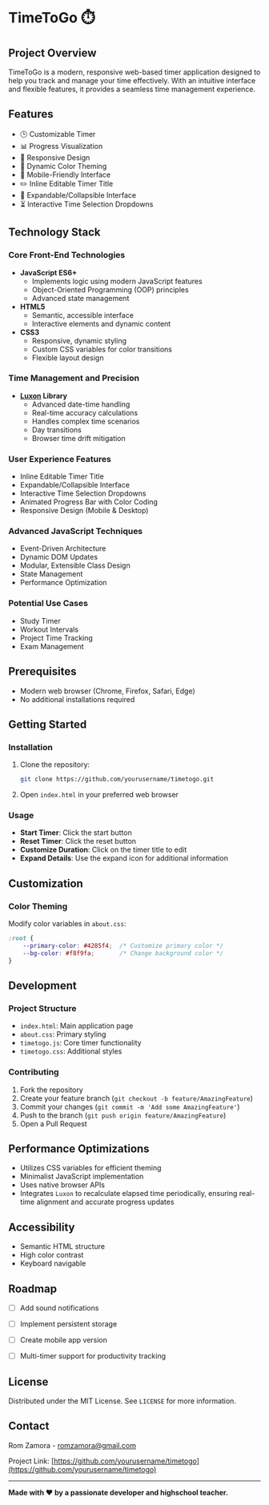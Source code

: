 # TimeToGo ⏱️

## Project Overview

TimeToGo is a modern, responsive web-based timer application designed to help you track and manage your time effectively. With an intuitive interface and flexible features, it provides a seamless time management experience.

## Features

- 🕒 Customizable Timer
- 📊 Progress Visualization
- 🎨 Responsive Design
- 🌈 Dynamic Color Theming
- 📱 Mobile-Friendly Interface
- ✏️ Inline Editable Timer Title
- 🔄 Expandable/Collapsible Interface
- ⏳ Interactive Time Selection Dropdowns

## Technology Stack

### Core Front-End Technologies
- **JavaScript ES6+**
  - Implements logic using modern JavaScript features
  - Object-Oriented Programming (OOP) principles
  - Advanced state management
- **HTML5**
  - Semantic, accessible interface
  - Interactive elements and dynamic content
- **CSS3**
  - Responsive, dynamic styling
  - Custom CSS variables for color transitions
  - Flexible layout design

### Time Management and Precision
- **[Luxon](https://moment.github.io/luxon/) Library**
  - Advanced date-time handling
  - Real-time accuracy calculations
  - Handles complex time scenarios
  - Day transitions
  - Browser time drift mitigation

### User Experience Features
- Inline Editable Timer Title
- Expandable/Collapsible Interface
- Interactive Time Selection Dropdowns
- Animated Progress Bar with Color Coding
- Responsive Design (Mobile & Desktop)

### Advanced JavaScript Techniques
- Event-Driven Architecture
- Dynamic DOM Updates
- Modular, Extensible Class Design
- State Management
- Performance Optimization

### Potential Use Cases
- Study Timer
- Workout Intervals
- Project Time Tracking
- Exam Management

## Prerequisites

- Modern web browser (Chrome, Firefox, Safari, Edge)
- No additional installations required

## Getting Started

### Installation

1. Clone the repository:
   ```bash
   git clone https://github.com/yourusername/timetogo.git
   ```

2. Open `index.html` in your preferred web browser

### Usage

- **Start Timer**: Click the start button
- **Reset Timer**: Click the reset button
- **Customize Duration**: Click on the timer title to edit
- **Expand Details**: Use the expand icon for additional information

## Customization

### Color Theming

Modify color variables in `about.css`:
```css
:root {
    --primary-color: #4285f4;  /* Customize primary color */
    --bg-color: #f8f9fa;       /* Change background color */
}
```

## Development

### Project Structure

- `index.html`: Main application page
- `about.css`: Primary styling
- `timetogo.js`: Core timer functionality
- `timetogo.css`: Additional styles

### Contributing

1. Fork the repository
2. Create your feature branch (`git checkout -b feature/AmazingFeature`)
3. Commit your changes (`git commit -m 'Add some AmazingFeature'`)
4. Push to the branch (`git push origin feature/AmazingFeature`)
5. Open a Pull Request

## Performance Optimizations

- Utilizes CSS variables for efficient theming
- Minimalist JavaScript implementation
- Uses native browser APIs
- Integrates `Luxon` to recalculate elapsed time periodically, ensuring real-time alignment and accurate progress updates

## Accessibility

- Semantic HTML structure
- High color contrast
- Keyboard navigable

## Roadmap

- [ ] Add sound notifications
- [ ] Implement persistent storage
- [ ] Create mobile app version
- [ ] Multi-timer support for productivity tracking


## License

Distributed under the MIT License. See `LICENSE` for more information.

## Contact

Rom Zamora - [romzamora@gmail.com](mailto:romzamora@gmail.com)

Project Link: [https://github.com/yourusername/timetogo](https://github.com/yourusername/timetogo)

---

**Made with ❤️ by a passionate developer and highschool teacher.**
